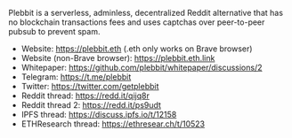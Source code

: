 Plebbit is a serverless, adminless, decentralized Reddit alternative that has no blockchain transactions fees and uses captchas over peer-to-peer pubsub to prevent spam.

- Website: https://plebbit.eth (.eth only works on Brave browser)
- Website (non-Brave browser): https://plebbit.eth.link
- Whitepaper: https://github.com/plebbit/whitepaper/discussions/2
- Telegram: https://t.me/plebbit
- Twitter: https://twitter.com/getplebbit
- Reddit thread: https://redd.it/qijq8r
- Reddit thread 2: https://redd.it/ps9udt
- IPFS thread: https://discuss.ipfs.io/t/12158
- ETHResearch thread: https://ethresear.ch/t/10523
